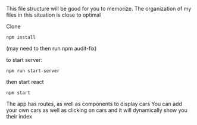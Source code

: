 This file structure will be good for you to memorize. The organization of my files in this situation is close to optimal

Clone

```
npm install
```
(may need to then run npm audit-fix)

to start server:
```
npm run start-server
```

then start react
```
npm start
```

The app has routes, as well as components to display cars
You can add your own cars as well as clicking on cars and it will dynamically show you their index